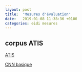 ```yaml
---
layout: post
title:  "Mesures d'évaluation"
date:   2019-01-08 11:38:36 +0100
categories: eidi mesures
---
```


## corpus ATIS

[ATIS](https://sophierosset.github.io/data/data-atis.tar.gz)

[CNN basique](https://sophierosset.github.io/data/atis-cnn.py)

